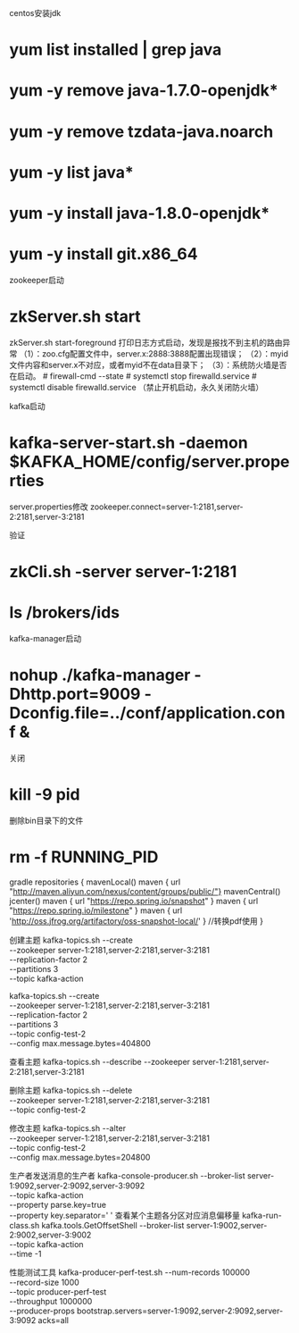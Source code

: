 centos安装jdk
# yum list installed | grep java

# yum -y remove java-1.7.0-openjdk*
# yum -y remove tzdata-java.noarch

# yum -y list java*
# yum -y install java-1.8.0-openjdk*

# yum -y install git.x86_64


zookeeper启动
# zkServer.sh start 
zkServer.sh start-foreground 打印日志方式启动，发现是报找不到主机的路由异常
（1）：zoo.cfg配置文件中，server.x:2888:3888配置出现错误；
（2）：myid文件内容和server.x不对应，或者myid不在data目录下；
（3）：系统防火墙是否在启动。
			# firewall-cmd --state
			# systemctl stop firewalld.service
			# systemctl disable firewalld.service   （禁止开机启动，永久关闭防火墙）

kafka启动
# kafka-server-start.sh -daemon $KAFKA_HOME/config/server.properties			
server.properties修改
zookeeper.connect=server-1:2181,server-2:2181,server-3:2181

验证
# zkCli.sh -server server-1:2181
# ls /brokers/ids

kafka-manager启动
# nohup ./kafka-manager -Dhttp.port=9009 -Dconfig.file=../conf/application.conf &
关闭
# kill -9 pid
删除bin目录下的文件
# rm -f RUNNING_PID


gradle
repositories {
    mavenLocal()
    maven { url "http://maven.aliyun.com/nexus/content/groups/public/"}
    mavenCentral()
    jcenter()
    maven { url "https://repo.spring.io/snapshot" }
    maven { url "https://repo.spring.io/milestone" }
    maven { url 'http://oss.jfrog.org/artifactory/oss-snapshot-local/' }  //转换pdf使用
}




创建主题
kafka-topics.sh --create \
--zookeeper server-1:2181,server-2:2181,server-3:2181 \
--replication-factor 2 \
--partitions 3 \
--topic kafka-action

kafka-topics.sh --create \
--zookeeper server-1:2181,server-2:2181,server-3:2181 \
--replication-factor 2 \
--partitions 3 \
--topic config-test-2 \
--config max.message.bytes=404800

查看主题
kafka-topics.sh --describe --zookeeper server-1:2181,server-2:2181,server-3:2181

删除主题
kafka-topics.sh --delete \
--zookeeper server-1:2181,server-2:2181,server-3:2181 \
--topic config-test-2

修改主题
kafka-topics.sh --alter \
--zookeeper server-1:2181,server-2:2181,server-3:2181 \
--topic config-test-2 \
--config max.message.bytes=204800


生产者发送消息的生产者
kafka-console-producer.sh --broker-list server-1:9092,server-2:9092,server-3:9092 \
--topic kafka-action \
--property parse.key=true \
--property key.separator=' '
查看某个主题各分区对应消息偏移量
kafka-run-class.sh kafka.tools.GetOffsetShell --broker-list server-1:9002,server-2:9002,server-3:9002 \
--topic kafka-action \
--time -1

性能测试工具
kafka-producer-perf-test.sh --num-records 100000 \
--record-size 1000 \
--topic producer-perf-test \
--throughput 1000000 \
--producer-props bootstrap.servers=server-1:9092,server-2:9092,server-3:9092 acks=all































